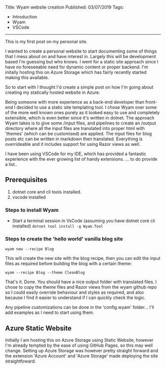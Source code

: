 Title: Wyam website creation
Published: 03/07/2019
Tags:
- Introduction
- Wyam
- VSCode
---
This is my first post on my personal site.


I wanted to create a personal website to start documenting some of things that I mess about on and have interest in. Largely this will be development based I'm guessing but who knows. I went for a static site approach since I have no foreseeable need for dynamic content or proper backend. I'm initally hosting this on Azure Storage which has fairly recently started making this available.

So to start with I thought I'd create a simple post on how I'm going about creating my statically hosted website in Azure.

Being someone with more experience as a back-end developer than front-end I decided to use a static site templating tool. I chose Wyam over some of the more well known ones purely as it looked easy to use and completely extensible, which is even better since it's written in dotnet. The approach Wyam takes is to give some /input files, and pipelines to create an /output directory where all the input files are translated into proper html with 'themes' (which can be customised) are applied. The input files for blog posts etc can be written in markdown then translated. Everything is overrideable and it includes support for using Razor views as well.

I have been using VSCode for my IDE, which has provided a fantastic experience with the ever growing list of handy extensions. ... to do provide a list..


## Prerequisites

1. dotnet core and cli tools installed.
2. vscode installed

### Steps to install Wyam

- Start a terminal session in VsCode (assuming you have dotnet core cli installed) 
  `dotnet tool install -g Wyam.Tool`

### Steps to create the 'hello world' vanilla blog site

`wyam new --recipe Blog`

This will create the new site with the blog recipe, then you can edit the input files as required before building the blog with a certain theme:

`wyam --recipe Blog --theme CleanBlog`

That's it. Done. You should have a nice output folder with translated files. I chose to copy the theme files and Razor views from the wyam github repo so I could easily override behaviour and styles as required, and also because I find it easier to understand if I can quickly check the logic.

Any pipeline customizations can be done in the 'config.wyam' folder... I'll add examples as I need to start using them.

## Azure Static Website


Initially I am hosting this on Azure Storage using Static Website, however I'm already tempted by the ease of using GitHub Pages, so this may well change. Setting up Azure Storage was however pretty straight forward and the extension 'Azure Account' and 'Azure Storage' made deploying the site straightfoward.

